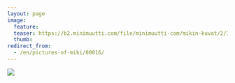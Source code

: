 ```yaml
---
layout: page
image:
  feature:
  teaser: https://b2.minimuutti.com/file/minimuutti-com/mikin-kuvat/2/IMG23835-245px.jpg
  thumb:
redirect_from:
  - /en/pictures-of-miki/00016/
---
```


![](https://b2.minimuutti.com/file/minimuutti-com/mikin-kuvat/3/IMG23835-800px.jpg)
